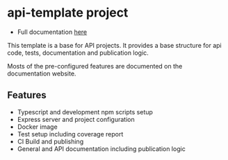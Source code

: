 # api-template project

- Full documentation [here](https://dev-lambda.github.io/api-template/)

This template is a base for API projects. It provides a base structure for api code, tests, documentation and publication logic.

Mosts of the pre-configured features are documented on the documentation website.

## Features

- Typescript and development npm scripts setup
- Express server and project configuration
- Docker image
- Test setup including coverage report
- CI Build and publishing
- General and API documentation including publication logic
